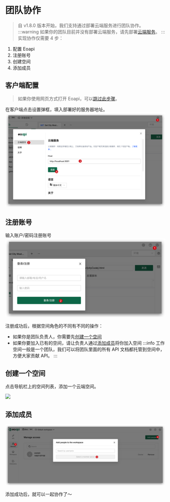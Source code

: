 # 团队协作

> 自 v1.8.0 版本开始，我们支持通过部署云端服务进行团队协作。
:::warning
如果你的团队目前并没有部署云端服务，请先部署[云端服务](/docs/storage)。
:::
实现协作仅需要 4 步：

1. 配置 Eoapi
2. 注册账号
3. 创建空间
4. 添加成员
## 客户端配置

> 如果你使用网页方式打开 Eoapi，可以[跳过此步骤](#注册账号)。

在客户端点击设置弹框，填入部署好的服务器地址。
![](../assets/images/2022-10-09-17-27-12.png)
## 注册账号

输入账户/密码注册账号
![](../assets/images/2022-10-09-17-35-15.png)

注册成功后，根据空间角色的不同有不同的操作：

- 如果你是团队负责人，你需要先[创建一个空间](#创建一个空间)
- 如果你要加入已有的空间，请让负责人通过[添加成员](#添加成员)将你加入空间
  :::info
  工作空间一般是一个团队，我们可以将团队里面的所有 API 文档都托管到空间中，方便大家贡献 API。
  :::

## 创建一个空间

点击导航栏上的空间列表，添加一个云端空间。

<img width="700px" src="/assets/images/2022-10-09-17-49-51.png" />

## 添加成员

![](../assets/images/2022-10-09-18-18-51.png)

添加成功后，就可以一起协作了～